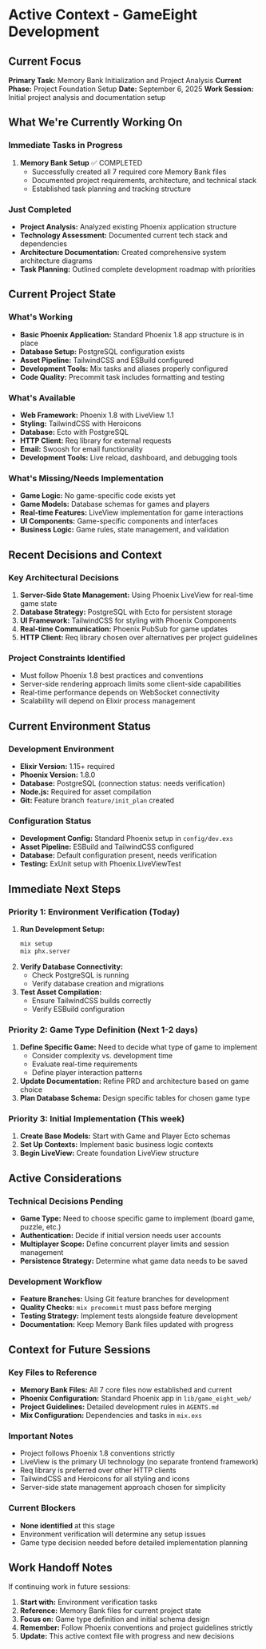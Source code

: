# Active Context - GameEight Development

## Current Focus
**Primary Task:** Memory Bank Initialization and Project Analysis
**Current Phase:** Project Foundation Setup
**Date:** September 6, 2025
**Work Session:** Initial project analysis and documentation setup

## What We're Currently Working On

### Immediate Tasks in Progress
1. **Memory Bank Setup** ✅ COMPLETED
   - Successfully created all 7 required core Memory Bank files
   - Documented project requirements, architecture, and technical stack
   - Established task planning and tracking structure

### Just Completed
- **Project Analysis:** Analyzed existing Phoenix application structure
- **Technology Assessment:** Documented current tech stack and dependencies
- **Architecture Documentation:** Created comprehensive system architecture diagrams
- **Task Planning:** Outlined complete development roadmap with priorities

## Current Project State

### What's Working
- **Basic Phoenix Application:** Standard Phoenix 1.8 app structure is in place
- **Database Setup:** PostgreSQL configuration exists
- **Asset Pipeline:** TailwindCSS and ESBuild configured
- **Development Tools:** Mix tasks and aliases properly configured
- **Code Quality:** Precommit task includes formatting and testing

### What's Available
- **Web Framework:** Phoenix 1.8 with LiveView 1.1
- **Styling:** TailwindCSS with Heroicons
- **Database:** Ecto with PostgreSQL
- **HTTP Client:** Req library for external requests
- **Email:** Swoosh for email functionality
- **Development Tools:** Live reload, dashboard, and debugging tools

### What's Missing/Needs Implementation
- **Game Logic:** No game-specific code exists yet
- **Game Models:** Database schemas for games and players
- **Real-time Features:** LiveView implementation for game interactions
- **UI Components:** Game-specific components and interfaces
- **Business Logic:** Game rules, state management, and validation

## Recent Decisions and Context

### Key Architectural Decisions
1. **Server-Side State Management:** Using Phoenix LiveView for real-time game state
2. **Database Strategy:** PostgreSQL with Ecto for persistent storage
3. **UI Framework:** TailwindCSS for styling with Phoenix Components
4. **Real-time Communication:** Phoenix PubSub for game updates
5. **HTTP Client:** Req library chosen over alternatives per project guidelines

### Project Constraints Identified
- Must follow Phoenix 1.8 best practices and conventions
- Server-side rendering approach limits some client-side capabilities
- Real-time performance depends on WebSocket connectivity
- Scalability will depend on Elixir process management

## Current Environment Status

### Development Environment
- **Elixir Version:** 1.15+ required
- **Phoenix Version:** 1.8.0
- **Database:** PostgreSQL (connection status: needs verification)
- **Node.js:** Required for asset compilation
- **Git:** Feature branch `feature/init_plan` created

### Configuration Status
- **Development Config:** Standard Phoenix setup in `config/dev.exs`
- **Asset Pipeline:** ESBuild and TailwindCSS configured
- **Database:** Default configuration present, needs verification
- **Testing:** ExUnit setup with Phoenix.LiveViewTest

## Immediate Next Steps

### Priority 1: Environment Verification (Today)
1. **Run Development Setup:**
   ```bash
   mix setup
   mix phx.server
   ```
2. **Verify Database Connectivity:**
   - Check PostgreSQL is running
   - Verify database creation and migrations
3. **Test Asset Compilation:**
   - Ensure TailwindCSS builds correctly
   - Verify ESBuild configuration

### Priority 2: Game Type Definition (Next 1-2 days)
1. **Define Specific Game:** Need to decide what type of game to implement
   - Consider complexity vs. development time
   - Evaluate real-time requirements
   - Define player interaction patterns
2. **Update Documentation:** Refine PRD and architecture based on game choice
3. **Plan Database Schema:** Design specific tables for chosen game type

### Priority 3: Initial Implementation (This week)
1. **Create Base Models:** Start with Game and Player Ecto schemas
2. **Set Up Contexts:** Implement basic business logic contexts
3. **Begin LiveView:** Create foundation LiveView structure

## Active Considerations

### Technical Decisions Pending
- **Game Type:** Need to choose specific game to implement (board game, puzzle, etc.)
- **Authentication:** Decide if initial version needs user accounts
- **Multiplayer Scope:** Define concurrent player limits and session management
- **Persistence Strategy:** Determine what game data needs to be saved

### Development Workflow
- **Feature Branches:** Using Git feature branches for development
- **Quality Checks:** `mix precommit` must pass before merging
- **Testing Strategy:** Implement tests alongside feature development
- **Documentation:** Keep Memory Bank files updated with progress

## Context for Future Sessions

### Key Files to Reference
- **Memory Bank Files:** All 7 core files now established and current
- **Phoenix Configuration:** Standard Phoenix app in `lib/game_eight_web/`
- **Project Guidelines:** Detailed development rules in `AGENTS.md`
- **Mix Configuration:** Dependencies and tasks in `mix.exs`

### Important Notes
- Project follows Phoenix 1.8 conventions strictly
- LiveView is the primary UI technology (no separate frontend framework)
- Req library is preferred over other HTTP clients
- TailwindCSS and Heroicons for all styling and icons
- Server-side state management approach chosen for simplicity

### Current Blockers
- **None identified** at this stage
- Environment verification will determine any setup issues
- Game type decision needed before detailed implementation planning

## Work Handoff Notes

If continuing work in future sessions:
1. **Start with:** Environment verification tasks
2. **Reference:** Memory Bank files for current project state
3. **Focus on:** Game type definition and initial schema design
4. **Remember:** Follow Phoenix conventions and project guidelines strictly
5. **Update:** This active context file with progress and new decisions
